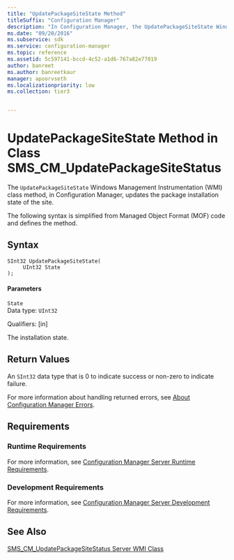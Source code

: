 ```yaml
---
title: "UpdatePackageSiteState Method"
titleSuffix: "Configuration Manager"
description: "In Configuration Manager, the UpdatePackageSiteState Windows Management Instrumentation class method updates the package installation state of the site."
ms.date: "09/20/2016"
ms.subservice: sdk
ms.service: configuration-manager
ms.topic: reference
ms.assetid: 5c597141-bccd-4c52-a1d6-767a82e77019
author: banreet
ms.author: banreetkaur
manager: apoorvseth
ms.localizationpriority: low
ms.collection: tier3


---
```

# UpdatePackageSiteState Method in Class SMS_CM_UpdatePackageSiteStatus
The `UpdatePackageSiteState` Windows Management Instrumentation (WMI) class method, in Configuration Manager, updates the package installation state of the site.  

 The following syntax is simplified from Managed Object Format (MOF) code and defines the method.  

## Syntax  

```  
SInt32 UpdatePackageSiteState(  
     UInt32 State  
);  

```  

#### Parameters  
 `State`  
 Data type: `UInt32`  

 Qualifiers: [in]  

 The installation state.  

## Return Values  
 An `SInt32` data type that is 0 to indicate success or non-zero to indicate failure.  

 For more information about handling returned errors, see [About Configuration Manager Errors](../../../develop/core/understand/about-configuration-manager-errors.md).  

## Requirements  

### Runtime Requirements  
 For more information, see [Configuration Manager Server Runtime Requirements](../../../develop/core/reqs/server-runtime-requirements.md).  

### Development Requirements  
 For more information, see [Configuration Manager Server Development Requirements](../../../develop/core/reqs/server-development-requirements.md).  

## See Also  
 [SMS_CM_UpdatePackageSiteStatus Server WMI Class](../../../develop/reference/sum/sms_cm_updatepackagesitestatus-server-wmi-class.md)   
